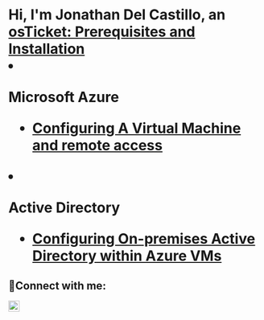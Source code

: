 <h1>Hi, I'm Jonathan Del Castillo, an <a href="https://linkedin.com/in/jonathan>IT Professional</a>☺</h1>

<h2>👨‍💻 Information Technology Projects:</h2>

- <b>osTicket (Help Desk Ticketing System)</b>
  - [osTicket: Prerequisites and Installation](https://github.com/JonathandelcastilloIT/osticket-prereqs)

- <b>Microsoft Azure</b>
  - [Configuring A Virtual Machine and remote access ](https://github.com/JonathandelcastilloIT/configure-vm)

 - <b>Active Directory</b>
   - [Configuring On-premises Active Directory within Azure VMs](https://github.com/JonathandelcastilloIT/Active-Directory)

<h2>🤳Connect with me:</h2>

[<img align="left" alt="Josh | LinkedIn" width="22px" src="https://cdn.jsdelivr.net/npm/simple-icons@v3/icons/linkedin.svg" />][linkedin]

[linkedin]: https://linkedin.com/in/jonathan-del-castillo-a61918332
